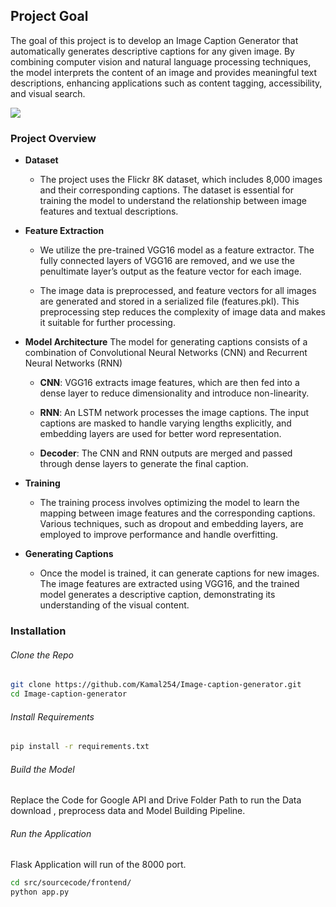 ## Project Goal
The goal of this project is to develop an Image Caption Generator that automatically generates descriptive captions for any given image. By combining computer vision and natural language processing techniques, the model interprets the content of an image and provides meaningful text descriptions, enhancing applications such as content tagging, accessibility, and visual search.

![](https://cdn.prod.website-files.com/665da55791fb821ae329876a/66dfcbe7f493a95c49bfb663_Screenshot%202024-09-10%20084401-p-500.png)

### Project Overview
+ **Dataset**
	+ The project uses the Flickr 8K dataset, which includes 8,000 images and their corresponding captions. The dataset is essential for training the model to understand the relationship between image features and textual descriptions.

+ **Feature Extraction**
	+ We utilize the pre-trained VGG16 model as a feature extractor. The fully connected layers of VGG16 are removed, and we use the penultimate layer’s output as the feature vector for each image.

	+ The image data is preprocessed, and feature vectors for all images are generated and stored in a serialized file (features.pkl). This preprocessing step reduces the complexity of image data and makes it suitable for further processing.

+ **Model Architecture**
     The model for generating captions consists of a combination of Convolutional Neural      Networks (CNN) and Recurrent Neural Networks (RNN)
	+ **CNN**: VGG16 extracts image features, which are then fed into a dense layer to reduce dimensionality and introduce non-linearity.

	+ **RNN**: An LSTM network processes the image captions. The input captions are masked to handle varying lengths explicitly, and embedding layers are used for better word representation.
	+ **Decoder**: The CNN and RNN outputs are merged and passed through dense layers to generate the final caption.

+ **Training**
	+ The training process involves optimizing the model to learn the mapping between image features and the corresponding captions. Various techniques, such as dropout and embedding layers, are employed to improve performance and handle overfitting.

+ **Generating Captions**
	+ Once the model is trained, it can generate captions for new images. The image features are extracted using VGG16, and the trained model generates a descriptive caption, demonstrating its understanding of the visual content.


### Installation

###### Clone the Repo
```bash
git clone https://github.com/Kamal254/Image-caption-generator.git
cd Image-caption-generator
```

###### Install Requirements
```bash
pip install -r requirements.txt
```

###### Build the Model
Replace the Code for Google API and Drive Folder Path to run the Data download , preprocess data and  Model Building Pipeline. 


###### Run the Application
Flask Application will run of the 8000 port.
```bash
cd src/sourcecode/frontend/
python app.py
```
